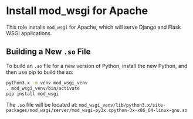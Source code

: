 # Install mod_wsgi for Apache

This role installs `mod_wsgi` for Apache, which will serve Django and Flask WSGI applications.

## Building a New `.so` File

To build an `.so` file for a new version of Python, install the new Python, and then use pip to build the so:

```bash
python3.x -m venv mod_wsgi_venv
. mod_wsgi_venv/bin/activate
pip install mod_wsgi
```

The `.so` file will be located at:
`mod_wsgi_venv/lib/python3.x/site-packages/mod_wsgi/server/mod_wsgi-py3x.cpython-3x-x86_64-linux-gnu.so`
